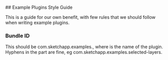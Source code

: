 ## Example Plugins Style Guide

This is a guide for our own benefit, with few rules that we should follow when writing example plugins.



### Bundle ID

This should be com.sketchapp.examples.<name>, where <name> is the name of the plugin. Hyphens in the <name> part are fine, eg com.sketchapp.examples.selected-layers.
